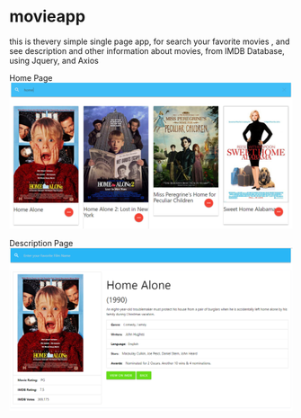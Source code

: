 # movieapp
this is thevery simple single page app, for search your favorite movies ,
and see description and other information about movies, from IMDB Database, using Jquery, and Axios

Home Page
![Screenshot](2018-06-06_12-38-47.png)

Description Page
![Screenshot](2018-06-06_12-39-05.png)
